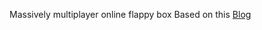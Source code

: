 Massively multiplayer online flappy box Based on this [Blog]

[Blog]:http://blog.lessmilk.com/how-to-make-flappy-bird-in-html5-1/
